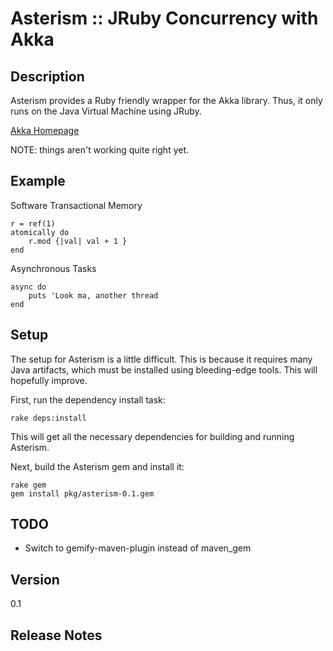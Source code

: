 Asterism :: JRuby Concurrency with Akka
=======================================

Description
-----------
Asterism provides a Ruby friendly wrapper for the Akka library.  Thus, it only runs on the
Java Virtual Machine using JRuby.

[Akka Homepage](http://akka.io/)

NOTE: things aren't working quite right yet.

Example
-------
Software Transactional Memory

    r = ref(1)
    atomically do
        r.mod {|val| val + 1 }
    end

Asynchronous Tasks

    async do
        puts 'Look ma, another thread
    end

Setup
-----
The setup for Asterism is a little difficult. This is because it requires many Java artifacts, which
must be installed using bleeding-edge tools.  This will hopefully improve.

First, run the dependency install task:

    rake deps:install

This will get all the necessary dependencies for building and running Asterism.

Next, build the Asterism gem and install it:

    rake gem
    gem install pkg/asterism-0.1.gem

TODO
-----
+ Switch to gemify-maven-plugin instead of maven_gem

Version
-------
0.1

Release Notes
-------------
